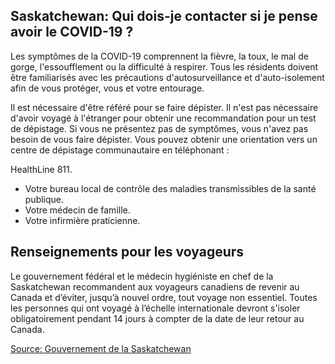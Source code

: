 ## Saskatchewan: Qui dois-je contacter si je pense avoir le COVID-19 ?

Les symptômes de la COVID-19 comprennent la fièvre, la toux, le mal de gorge, l'essoufflement ou la difficulté à respirer. Tous les résidents doivent être familiarisés avec les précautions d'autosurveillance et d'auto-isolement afin de vous protéger, vous et votre entourage.

Il est nécessaire d'être référé pour se faire dépister. Il n'est pas nécessaire d'avoir voyagé à l'étranger pour obtenir une recommandation pour un test de dépistage. Si vous ne présentez pas de symptômes, vous n'avez pas besoin de vous faire dépister. Vous pouvez obtenir une orientation vers un centre de dépistage communautaire en téléphonant :

HealthLine 811.

- Votre bureau local de contrôle des maladies transmissibles de la santé publique.
- Votre médecin de famille.
- Votre infirmière praticienne.

## Renseignements pour les voyageurs

Le gouvernement fédéral et le médecin hygiéniste en chef de la Saskatchewan recommandent aux voyageurs canadiens de revenir au Canada et d’éviter, jusqu’à nouvel ordre, tout voyage non essentiel. Toutes les personnes qui ont voyagé à l’échelle internationale devront s'isoler obligatoirement pendant 14 jours à compter de la date de leur retour au Canada.

[Source: Gouvernement de la Saskatchewan](https://www.saskatchewan.ca/government/health-care-administration-and-provider-resources/treatment-procedures-and-guidelines/emerging-public-health-issues/2019-novel-coronavirus/testing-information)
